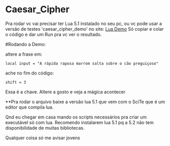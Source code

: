 Caesar_Cipher
=============

Pra rodar vc vai precisar ter Lua 5.1 instalado no seu pc, ou vc pode usar a versão de testes 'caesar_cipher_demo' no site: [Lua Demo](http://www.lua.org/demo.html)
Só copiar e colar o código e dar um Run pra vc ver o resultado.

#Rodando a Demo:

altere a frase em:

	local input = "A rápida raposa marrom salta sobre o cão preguiçoso"
	
ache no fim do código:

	shift = 3
	
Essa é a chave. Altere a gosto e veja a mágica acontecer

**Pra rodar o arquivo baixe a versão lua 5.1 que vem com o SciTe que é um editor que compila lua.

Qnd eu chegar em casa mando os scripts necessários pra criar um executável só com lua. Recomendo instalarem lua 5.1 pq a 5.2 não tem disponibilidade de muitas bibliotecas.

Qualquer coisa só me avisar jovens
